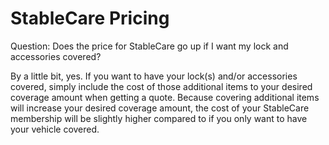 # StableCare Pricing

Question: Does the price for StableCare go up if I want my lock and accessories covered?

By a little bit, yes. If you want to have your lock(s) and/or accessories covered, simply include the cost of those additional items to your desired coverage amount when getting a quote. Because covering additional items will increase your desired coverage amount, the cost of your StableCare membership will be slightly higher compared to if you only want to have your vehicle covered.
